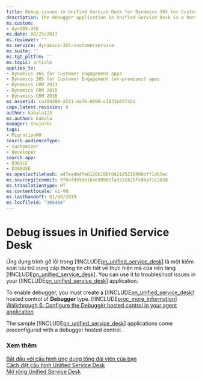 ```yaml
---
title: Debug issues in Unified Service Desk for Dynamics 365 for Customer Engagement apps | MicrosoftDocs
description: The debugger application in Unified Service Desk is a hosted control that provides insights into the code executions of the Unified Service Desk platform. You can use it to troubleshoot issues in your Unified Service Desk application.
ms.custom:
- dyn365-USD
ms.date: 08/23/2017
ms.reviewer: ''
ms.service: dynamics-365-customerservice
ms.suite: ''
ms.tgt_pltfrm: ''
ms.topic: article
applies_to:
- Dynamics 365 for Customer Engagement apps
- Dynamics 365 for Customer Engagement (on-premises) apps
- Dynamics CRM 2013
- Dynamics CRM 2015
- Dynamics CRM 2016
ms.assetid: ca20dd99-a511-4a76-8898-c1833b03f42d
caps.latest.revision: 8
author: kabala123
ms.author: kabala
manager: shujoshi
tags:
- MigrationHO
search.audienceType:
- customizer
- developer
search.app:
- D365CE
- D365USD
ms.openlocfilehash: a47ea4b4fa6120b108fd421d5218996bff1d65ec
ms.sourcegitcommit: 9f0efd59de16a6d9902fa372cb25fc0baf1c2838
ms.translationtype: HT
ms.contentlocale: vi-VN
ms.lasthandoff: 01/08/2019
ms.locfileid: "385466"
---
```

# <a name="debug-issues-in-unified-service-desk"></a>Debug issues in Unified Service Desk
Ứng dụng trình gỡ lỗi trong [!INCLUDE[pn_unified_service_desk](../includes/pn-unified-service-desk.md)] là một kiểm soát lưu trữ cung cấp thông tin chi tiết về thực hiện mã của nền tảng [!INCLUDE[pn_unified_service_desk](../includes/pn-unified-service-desk.md)]. You can use it to troubleshoot issues in your [!INCLUDE[pn_unified_service_desk](../includes/pn-unified-service-desk.md)] application.  
  
 To enable debugger, you must create a [!INCLUDE[pn_unified_service_desk](../includes/pn-unified-service-desk.md)] hosted control of **Debugger** type. [!INCLUDE[proc_more_information](../includes/proc-more-information.md)] [Walkthrough 6: Configure the Debugger hosted control in your agent application](../unified-service-desk/walkthrough-configure-debugger-hosted-control-agent-application.md)  
  
 The sample [!INCLUDE[pn_unified_service_desk](../includes/pn-unified-service-desk.md)] applications come preconfigured with a debugger hosted control.  
    
### <a name="see-also"></a>Xem thêm  
 [Bắt đầu với cấu hình ứng dụng tổng đài viên của bạn](../unified-service-desk/get-started-configuring-agent-application.md)   
 [Cách đặt cấu hình Unified Service Desk](../unified-service-desk/unified-service-desk-configuration-walkthroughs.md)   
 [Mở rộng Unified Service Desk](../unified-service-desk/extend-unified-service-desk.md)   
